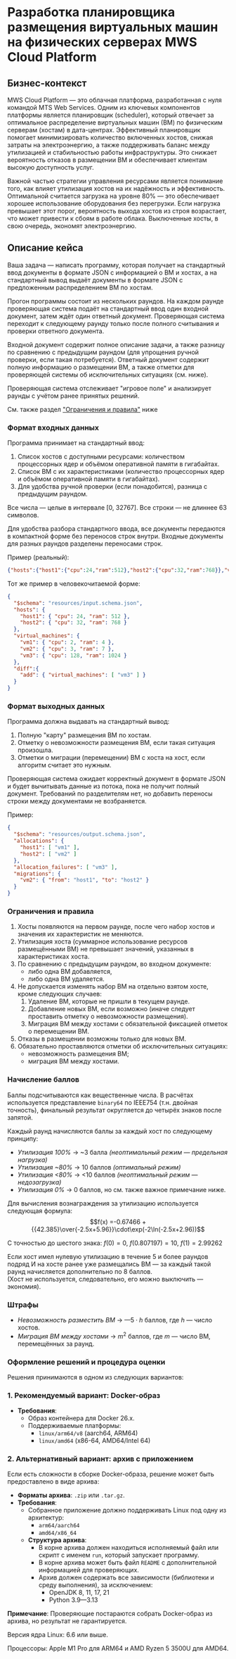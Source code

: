 # Разработка планировщика размещения виртуальных машин на физических серверах MWS Cloud Platform

## Бизнес-контекст

MWS Cloud Platform — это облачная платформа, разработанная с нуля командой MTS Web Services.
Одним из ключевых компонентов платформы является планировщик (scheduler), который отвечает за оптимальное распределение
виртуальных машин (ВМ) по физическим серверам (хостам) в дата-центрах. Эффективный планировщик помогает минимизировать
количество включенных хостов, снижая затраты на электроэнергию, а также поддерживать баланс между утилизацией и
стабильностью работы инфраструктуры.
Это снижает вероятность отказов в размещении ВМ и обеспечивает клиентам высокую доступность услуг.

Важной частью стратегии управления ресурсами является понимание того, как влияет утилизация хостов на их надёжность и
эффективность.
Оптимальной считается загрузка на уровне 80% — это обеспечивает хорошее использование оборудования без перегрузки.
Если нагрузка превышает этот порог, вероятность выхода хостов из строя возрастает, что может привести к сбоям
в работе облака.
Выключенные хосты, в свою очередь, экономят электроэнергию.

## Описание кейса

Ваша задача — написать программу, которая получает на стандартный ввод документы в формате JSON с информацией
о ВМ и хостах, а на стандартный вывод выдаёт документы в формате JSON с предложенным распределением ВМ по хостам.

Прогон программы состоит из нескольких раундов.
На каждом раунде проверяющая система подаёт на стандартный ввод один входной документ, затем ждёт один ответный
документ.
Проверяющая система переходит к следующему раунду только после полного считывания и проверки ответного документа.

Входной документ содержит полное описание задачи, а также разницу по сравнению с предыдущим раундом
(для упрощения ручной проверки, если такая потребуется).
Ответный документ содержит полную информацию о размещении ВМ, а также отметки для проверяющей системы
об исключительных ситуациях (см. ниже).

Проверяющая система отслеживает "игровое поле" и анализирует раунды с учётом ранее принятых решений.

См. также раздел ["Ограничения и правила"](#ограничения-и-правила) ниже

### Формат входных данных

Программа принимает на стандартный ввод:

1. Список хостов с доступными ресурсами: количеством процессорных ядер и объёмом оперативной памяти в гигабайтах.
2. Список ВМ с их характеристиками (количество процессорных ядер и объёмом оперативной памяти в гигабайтах).
3. Для удобства ручной проверки (если понадобится), разница с предыдущим раундом.

Все числа — целые в интервале [0, 32767].
Все строки — не длиннее 63 символов.

Для удобства разбора стандартного ввода, все документы передаются в компактной форме без переносов строк внутри.
Входные документы для разных раундов разделены переносами строк.

Пример (реальный):
```json
{"hosts":{"host1":{"cpu":24,"ram":512},"host2":{"cpu":32,"ram":768}},"virtual_machines":{"vm1":{"cpu":2,"ram":4},"vm2":{"cpu":3,"ram":7},"vm3":{"cpu":128,"ram":1024}},"diff":{"add":{"virtual_machines":["vm3"]}}}
```

Тот же пример в человекочитаемой форме:
```json
{
  "$schema": "resources/input.schema.json",
  "hosts": {
    "host1": { "cpu": 24, "ram": 512 },
    "host2": { "cpu": 32, "ram": 768 }
  },
  "virtual_machines": {
    "vm1": { "cpu": 2, "ram": 4 },
    "vm2": { "cpu": 3, "ram": 7 },
    "vm3": { "cpu": 128, "ram": 1024 }
  },
  "diff":{
    "add": { "virtual_machines": [ "vm3" ] }
  }
}
```

### Формат выходных данных

Программа должна выдавать на стандартный вывод:

1. Полную "карту" размещения ВМ по хостам.
2. Отметку о невозможности размещения ВМ, если такая ситуация произошла.
3. Отметки о миграции (перемещении) ВМ с хоста на хост, если алгоритм считает это нужным.

Проверяющая система ожидает корректный документ в формате JSON и будет вычитывать данные из потока, пока не получит
полный документ. Требований по разделителям нет, но добавить переносы строки между документами не возбраняется.

Пример:
```json
{
  "$schema": "resources/output.schema.json",
  "allocations": {
    "host1": [ "vm1" ],
    "host2": [ "vm2" ]
  },
  "allocation_failures": [ "vm3" ],
  "migrations": {
    "vm2": { "from": "host1", "to": "host2" }
  }
}
```

### Ограничения и правила

1. Хосты появляются на первом раунде, после чего набор хостов и значения их характеристик не меняются.
2. Утилизация хоста (суммарное использование ресурсов размещёнными ВМ) не превышает значений,
   указанных в характеристиках хоста.
3. По сравнению с предыдущим раундом, во входном документе:
   * либо одна ВМ добавляется,
   * либо одна ВМ удаляется.
4. Не допускается изменять набор ВМ на отдельно взятом хосте, кроме следующих случаев:
   1. Удаление ВМ, которые не пришли в текущем раунде.
   2. Добавление новых ВМ, если возможно (иначе следует проставить отметку о невозможности размещения).
   3. Миграция ВМ между хостами с обязательной фиксацией отметок о перемещении ВМ.
5. Отказы в размещении возможны только для новых ВМ.
6. Обязательно проставляются отметки об исключительных ситуациях:
   * невозможность размещения ВМ;
   * миграция ВМ между хостами.

### Начисление баллов

Баллы подсчитываются как вещественные числа.
В расчётах используется представление `binary64` по IEEE754 (т.н. двойная точность),
финальный результат округляется до четырёх знаков после запятой.

Каждый раунд начисляются баллы за каждый хост по следующему принципу:
- *Утилизация 100%* → ~3 балла _(неоптимальный режим — предельная нагрузка)_
- *Утилизация ~80%* → 10 баллов _(оптимальный режим)_
- *Утилизация <80%* → <10 баллов _(неоптимальный режим — недозагрузка)_
- *Утилизация 0%* → 0 баллов, но см. также важное примечание ниже.

Для вычисления вознаграждения за утилизацию используется следующая формула:
$$f(x) =-0.67466 + {{42.385}\over{-2.5x+5.96}}\cdot\exp(-2\ln(-2.5x+2.96))$$

С точностью до шестого знака: $f(0) = 0$, $f(0.807197) = 10$, $f(1) = 2.99262$

Если хост имел нулевую утилизацию в течение 5 и более раундов подряд И на хосте ранее уже размещались ВМ —
за каждый такой раунд начисляется дополнительно по 8 баллов.  
(Хост не используется, следовательно, его можно выключить — экономия).

### Штрафы

- *Невозможность разместить ВМ* → $—5\cdot h$ баллов, где $h$ — число хостов.
- *Миграция ВМ между хостами* → $m^2$ баллов, где $m$ — число ВМ, перемещённых за раунд.

### Оформление решений и процедура оценки

Решения принимаются в одном из следующих вариантов:

### 1. Рекомендуемый вариант: Docker-образ
- **Требования**:
  - Образ контейнера для Docker 26.x.
  - Поддерживаемые платформы:
    - `linux/arm64/v8` (aarch64, ARM64)
    - `linux/amd64` (x86-64, AMD64/Intel 64)

### 2. Альтернативный вариант: архив с приложением
Если есть сложности в сборке Docker-образа, решение может быть предоставлено в виде архива:
- **Форматы архива**: `.zip` или `.tar.gz`.
- **Требования**:
  - Собранное приложение должно поддерживать Linux под одну из архитектур:
    - `arm64/aarch64`
    - `amd64/x86_64`
  - **Структура архива**:
    - В корне архива должен находиться исполняемый файл или скрипт с именем `run`, который запускает программу.
    - В корне архива может быть файл `README` с дополнительной информацией для проверяющих.
    - Архив должен содержать все зависимости (библиотеки и среду выполнения), за исключением:
      - OpenJDK 8, 11, 17, 21
      - Python 3.9—3.13

**Примечание**: Проверяющие постараются собрать Docker-образ из архива, но результат не гарантируется.

Версия ядра Linux: 6.6 или выше.

Процессоры: Apple M1 Pro для ARM64 и AMD Ryzen 5 3500U для AMD64.
